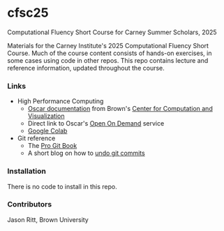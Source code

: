 # cfsc25

Computational Fluency Short Course for Carney Summer Scholars, 2025

Materials for the Carney Institute's 2025 Computational Fluency Short Course. Much of the course content consists of hands-on exercises, in some cases using code in other repos. This repo contains lecture and reference information, updated throughout the course.

### Links

- High Performance Computing
  - [Oscar documentation](https://docs.ccv.brown.edu/oscar) from Brown's [Center for Computation and Visualization](https://ccv.brown.edu)
  - Direct link to Oscar's [Open On Demand](https://ood.ccv.brown.edu/) service
  - [Google Colab](https://colab.research.google.com/)
- Git reference
  - The [Pro Git Book](https://git-scm.com/book/en/v2/)
  - A short blog on how to [undo git commits](https://justcode.me/git/undo-git-commits/)


### Installation

There is no code to install in this repo.

### Contributors

Jason Ritt, Brown University
